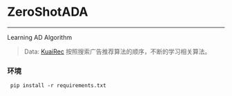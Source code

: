 # ZeroShotADA
---
Learning AD Algorithm
> Data: [KuaiRec](https://github.com/chongminggao/KuaiRec)
> 按照搜索广告推荐算法的顺序，不断的学习相关算法。

### 环境
` pip install -r requirements.txt`

